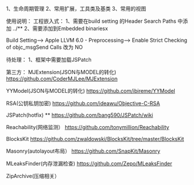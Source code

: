 
1、生命周期管理
2、常用扩展，工具类及基类
3、常用的视图





使用说明：
工程嵌入式：
1、需要在build setting 的Header Search Paths 中添加  ../**
2、需要添加到Embedded binariesx


Build Setting--> Apple LLVM 6.0 - Preprocessing--> Enable Strict Checking of objc_msgSend Calls  改为 NO


待处理：
1、框架中需要加载JSPatch



第三方：
MJExtension(JSON与MODEL的转化)
https://github.com/CoderMJLee/MJExtension

YYModel(JSON与MODEL的转化)
https://github.com/ibireme/YYModel

RSA(公钥私钥加密)
https://github.com/ideawu/Objective-C-RSA

JSPatch(hotfix)  ** 
https://github.com/bang590/JSPatch/wiki

Reachability(网络监测）
https://github.com/tonymillion/Reachability

BlocksKit
https://github.com/zwaldowski/BlocksKit/tree/master/BlocksKit

Masonry(autolayout布局）
https://github.com/SnapKit/Masonry

MLeaksFinder(内存泄漏检查)
https://github.com/Zepo/MLeaksFinder


ZipArchive(压缩相关）



